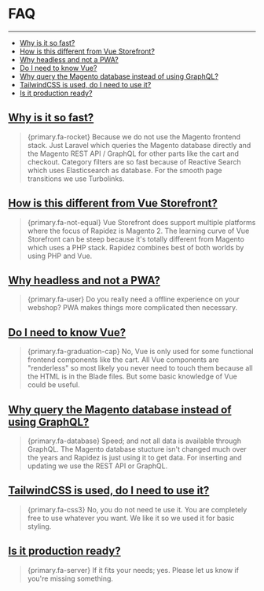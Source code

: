 # FAQ

---

- [Why is it so fast?](#speed)
- [How is this different from Vue Storefront?](#compare)
- [Why headless and not a PWA?](#headless)
- [Do I need to know Vue?](#vue)
- [Why query the Magento database instead of using GraphQL?](#query)
- [TailwindCSS is used, do I need to use it?](#tailwindcss)
- [Is it production ready?](#production)

<a name="speed"></a>
## [Why is it so fast?](#speed)

> {primary.fa-rocket} Because we do not use the Magento frontend stack. Just Laravel which queries the Magento database directly and the Magento REST API / GraphQL for other parts like the cart and checkout. Category filters are so fast because of Reactive Search which uses Elasticsearch as database. For the smooth page transitions we use Turbolinks.

<a name="compare"></a>
## [How is this different from Vue Storefront?](#compare)

> {primary.fa-not-equal} Vue Storefront does support multiple platforms where the focus of Rapidez is Magento 2. The learning curve of Vue Storefront can be steep because it's totally different from Magento which uses a PHP stack. Rapidez combines best of both worlds by using PHP and Vue.

<a name="headless"></a>
## [Why headless and not a PWA?](#headless)

> {primary.fa-user} Do you really need a offline experience on your webshop? PWA makes things more complicated then necessary.

<a name="vue"></a>
## [Do I need to know Vue?](#vue)

> {primary.fa-graduation-cap} No, Vue is only used for some functional frontend components like the cart. All Vue components are "renderless" so most likely you never need to touch them because all the HTML is in the Blade files. But some basic knowledge of Vue could be useful.

<a name="query"></a>
## [Why query the Magento database instead of using GraphQL?](#query)

> {primary.fa-database} Speed; and not all data is available through GraphQL. The Magento database stucture isn't changed much over the years and Rapidez is just using it to get data. For inserting and updating we use the REST API or GraphQL.

<a name="tailwindcss"></a>
## [TailwindCSS is used, do I need to use it?](#tailwindcss)

> {primary.fa-css3} No, you do not need te use it. You are completely free to use whatever you want. We like it so we used it for basic styling.

<a name="production"></a>
## [Is it production ready?](#production)

> {primary.fa-server} If it fits your needs; yes. Please let us know if you're missing something.
